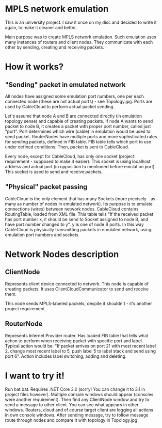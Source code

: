 # MPLS network emulation 

This is an university project. I saw it once on my disc and decided to write it again, to make it cleaner and better.

Main purpose was to create MPLS network emulation. Such emulation uses many instances of routers and client nodes. They communicate with each other by sending, creating and receiving packets.

# How it works?

## "Sending" packet in emulated network
All nodes have assigned some emulation port numbers, one per each connected node (these are not actual ports) - see Topology.jpg. Ports are used by CableCloud to perform actual packet sending.

Let's assume that node A and B are connected directly (in emulation topology sense) and capable of creating packets. If node A wants to send packet to node B, it creates a packet with proper port number, called just "port". Port determines which wire (cable) in emulation would be used to send packet. RouterNodes have multiple ports and more sophisticated rules for sending packets, defined in FIB table. FIB table tells which port to use under defined conditions. Then, packet is sent to CableCloud.

Every node, except for CableCloud, has only one socket (project requirement - supposed to make it easier). This socket is using localhost address and actual port (in opposition to mentioned before emulation port). This socket is used to send and receive packets.

## "Physical" packet passing
CableCloud is the only element that has many Sockets (more precisely - as many as number of nodes in emulated network). Its purpose is to emulate connections (wires) between network nodes. CableCloud contains RoutingTable, loaded from XML file. This table tells "If the received packet has port number x, it should be send to Socket assigned to node B, and have port number changed to y". y is one of node B ports. In this way CableCloud is physically transmitting packets in emulated network, using emulation port numbers and sockets.

# Network Nodes description

## ClientNode
Represents client device connected to network. This node is capable of creating packets. It uses ClientCloudCommunicator to send and receive them. 

This node sends MPLS-labeled packets, despite it shouldn't - it's another project requirement.

## RouterNode
Represents Internet Provider router. Has loaded FIB table that tells what action to perform when receiving packet with specific port and label. Typical action would be: "If packet arrives on port 21 with most recent label 2, change most recent label to 5, push label 5 to label stack and send using port 6". Action includes label switching, adding and deleting.

# I want to try it!
Run bat.bat. Requires .NET Core 3.0 (sorry! You can change it to 3.1 in project files however). Multiple console windows should appear (consoles were another requirement). Then find any ClientNode window and try to send a message to other client. You can see what appears in other windows. Routers, cloud and of course target client are logging all actions in own console windows. After sending message, try to follow message route through nodes and compare it with topology in Topology.jpg
